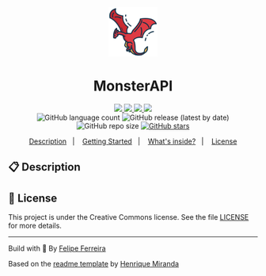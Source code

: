 <p align="center">
<a href="https://www.flaticon.com/authors/icongeek26" title="Icongeek26"><img alt="Dragon Icon Made by" src="./assets/icon.png" width="100"/></a> 
</p>
<h1 align="center">
  MonsterAPI
</h1>

<!-- Badges -->
<p align="center">
  <!-- if your  -->
  <a href="https://github.com/felipefbs/MonsterAPI/graphs/commit-activity" alt="Maintenance">
    <img src="https://img.shields.io/badge/Maintained%3F-yes-blue.svg" />
  </a>


  <!-- License -->
  <a href="./LICENSE" alt="License: Creative Commons">
    <img src="https://img.shields.io/badge/License-CC0%201.0-lightgrey.svg" />
  </a>

  <!-- codefactor -->
  <a href="https://www.codefactor.io/repository/github/felipefbs/MonsterAPI" alt="CodeFactor">
    <img src="https://www.codefactor.io/repository/github/felipefbs/MonsterAPI/badge" />
  </a>

  <a href="https://goreportcard.com/badge/github.com/felipefbs/MonsterAPI" alt="GoReportCard">
    <img src="https://goreportcard.com/badge/github.com/felipefbs/MonsterAPI" />
  </a>
  
  
  <br/>

  <img alt="GitHub language count" src="https://img.shields.io/github/languages/count/felipefbs/MonsterAPI?color=blue">

  <!-- version -->
  <img alt="GitHub release (latest by date)" src="https://img.shields.io/github/v/release/felipefbs/MonsterAPI">

  <!-- GitHub repo size -->
  <img alt="GitHub repo size" src="https://img.shields.io/github/repo-size/felipefbs/MonsterAPI">

  <!-- Social -->  
  <a href="https://github.com/felipefbs/MonsterAPI/stargazers">
    <img alt="GitHub stars" src="https://img.shields.io/github/stars/felipefbs/MonsterAPI?style=social">
  </a>

  <!-- more badges here -> https://gist.github.com/tterb/982ae14a9307b80117dbf49f624ce0e8 -->
</p>

<!-- summary -->
<p align="center">
  <a href="#clipboard-description">Description</a>&nbsp;&nbsp;&nbsp;|&nbsp;&nbsp;&nbsp;
  <a href="#rocket-getting-started">Getting Started</a>&nbsp;&nbsp;&nbsp;|&nbsp;&nbsp;&nbsp;
  <a href="#-whats-inside">What's inside?</a>&nbsp;&nbsp;&nbsp;|&nbsp;&nbsp;&nbsp;
  <a href="#memo-license">License</a>
</p>


## :clipboard: Description



## :memo: License

This project is under the Creative Commons license. See the file [LICENSE](LICENSE) for more details.

---

Build with :purple_heart: By [Felipe Ferreira](https://github.com/felipefbs)

Based on the [readme template](https://gist.github.com/henry-ns/a00234378353d9ca43e1bfe043202192) by [Henrique Miranda](http://thehenry.dev/)